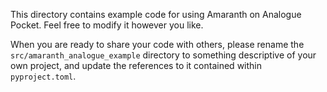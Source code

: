 This directory contains example code for using Amaranth on Analogue Pocket. Feel free to modify it
however you like.

When you are ready to share your code with others, please rename the `src/amaranth_analogue_example`
directory to something descriptive of your own project, and update the references to it contained
within `pyproject.toml`.
